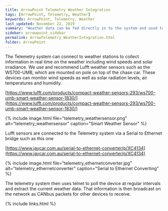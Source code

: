 ```yaml
---
title: ArrowPoint Telemetry Weather Integration
tags: [ArrowPoint, Telemetry, Weather]
keywords: ArrowPoint, Telemetry, Weather
last_updated: November 22, 2019
summary: "Weather data can be fed directly in to the system and used to support strategy decisions"
sidebar: arrowpoint_sidebar
permalink: ArrowTelemetry_WeatherIntegration.html
folder: ArrowPoint
---
```


The Telemetry system can connect to weather stations to collect information in real time on the weather including wind speeds and solar irradiance. We use and recommend Lufft weather sensors such as the WS700-UMB, which are mounted on pole on top of the chase car. These devices can monitor wind speeds as well as solar radiation levels, air temperatures and humidity.

[https://www.lufft.com/products/compact-weather-sensors-293/ws700-umb-smart-weather-sensor-1830/](https://www.lufft.com/products/compact-weather-sensors-293/ws700-umb-smart-weather-sensor-1830/)

{% include image.html file="telemetry_weathersensor.png" alt="telemetry_weathersensor" caption="Smart Weather Sensor" %}

Lufft sensors are connected to the Telemetry system via a Serial to Ethernet bridge such as this one

[https://www.jaycar.com.au/serial-to-ethernet-converter/p/XC4134](https://www.jaycar.com.au/serial-to-ethernet-converter/p/XC4134)

{% include image.html file="telemetry_ethernetconverter.jpg" alt="telemetry_ethernetconverter" caption="Serial to Ethernet Converting" %}

The telemetry system then uses telnet to poll the device at regular intervals and extract the current weather data. That information is then broadcast on the network as CANbus packets for other devices to receive.

{% include links.html %}